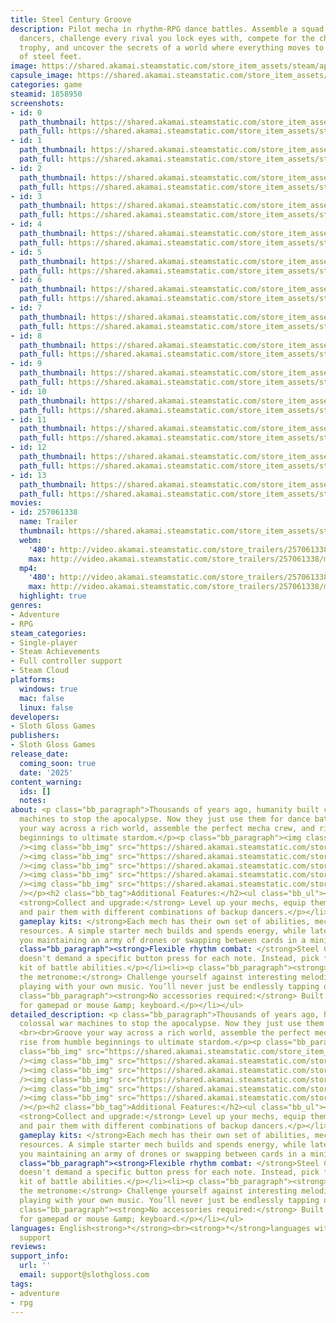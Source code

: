 ```yaml
---
title: Steel Century Groove
description: Pilot mecha in rhythm-RPG dance battles. Assemble a squad of colossal
  dancers, challenge every rival you lock eyes with, compete for the championship
  trophy, and uncover the secrets of a world where everything moves to the drumbeat
  of steel feet.
image: https://shared.akamai.steamstatic.com/store_item_assets/steam/apps/1858950/header.jpg?t=1732045564
capsule_image: https://shared.akamai.steamstatic.com/store_item_assets/steam/apps/1858950/df3dcbdf76a6c4c148bf6d5ef6f2bcc588caaaa2/capsule_231x87.jpg?t=1732045564
categories: game
steamid: 1858950
screenshots:
- id: 0
  path_thumbnail: https://shared.akamai.steamstatic.com/store_item_assets/steam/apps/1858950/ss_6d8a8df0d84ded5fde9f6f37ecfd572cf19fb801.600x338.jpg?t=1732045564
  path_full: https://shared.akamai.steamstatic.com/store_item_assets/steam/apps/1858950/ss_6d8a8df0d84ded5fde9f6f37ecfd572cf19fb801.1920x1080.jpg?t=1732045564
- id: 1
  path_thumbnail: https://shared.akamai.steamstatic.com/store_item_assets/steam/apps/1858950/ss_6295227a6287fbaf72fe9f58fed293dc81a31b7f.600x338.jpg?t=1732045564
  path_full: https://shared.akamai.steamstatic.com/store_item_assets/steam/apps/1858950/ss_6295227a6287fbaf72fe9f58fed293dc81a31b7f.1920x1080.jpg?t=1732045564
- id: 2
  path_thumbnail: https://shared.akamai.steamstatic.com/store_item_assets/steam/apps/1858950/ss_4a410c5aa7a90409f12470c9bc225b4f72867fd8.600x338.jpg?t=1732045564
  path_full: https://shared.akamai.steamstatic.com/store_item_assets/steam/apps/1858950/ss_4a410c5aa7a90409f12470c9bc225b4f72867fd8.1920x1080.jpg?t=1732045564
- id: 3
  path_thumbnail: https://shared.akamai.steamstatic.com/store_item_assets/steam/apps/1858950/ss_8ccb3f68d6b4e08fce90b7fb7c4c772965ba69db.600x338.jpg?t=1732045564
  path_full: https://shared.akamai.steamstatic.com/store_item_assets/steam/apps/1858950/ss_8ccb3f68d6b4e08fce90b7fb7c4c772965ba69db.1920x1080.jpg?t=1732045564
- id: 4
  path_thumbnail: https://shared.akamai.steamstatic.com/store_item_assets/steam/apps/1858950/ss_97ddb6eb813732109064efbe50fcd9c53a7767f9.600x338.jpg?t=1732045564
  path_full: https://shared.akamai.steamstatic.com/store_item_assets/steam/apps/1858950/ss_97ddb6eb813732109064efbe50fcd9c53a7767f9.1920x1080.jpg?t=1732045564
- id: 5
  path_thumbnail: https://shared.akamai.steamstatic.com/store_item_assets/steam/apps/1858950/ss_7124c7c85ad7d4253999b38e37f9eefb8341d764.600x338.jpg?t=1732045564
  path_full: https://shared.akamai.steamstatic.com/store_item_assets/steam/apps/1858950/ss_7124c7c85ad7d4253999b38e37f9eefb8341d764.1920x1080.jpg?t=1732045564
- id: 6
  path_thumbnail: https://shared.akamai.steamstatic.com/store_item_assets/steam/apps/1858950/ss_c6ad7ce32746ad6c50906dfc5a1512f283ab2e3b.600x338.jpg?t=1732045564
  path_full: https://shared.akamai.steamstatic.com/store_item_assets/steam/apps/1858950/ss_c6ad7ce32746ad6c50906dfc5a1512f283ab2e3b.1920x1080.jpg?t=1732045564
- id: 7
  path_thumbnail: https://shared.akamai.steamstatic.com/store_item_assets/steam/apps/1858950/ss_4dc19daa113877a972de71fb140629402ca38c00.600x338.jpg?t=1732045564
  path_full: https://shared.akamai.steamstatic.com/store_item_assets/steam/apps/1858950/ss_4dc19daa113877a972de71fb140629402ca38c00.1920x1080.jpg?t=1732045564
- id: 8
  path_thumbnail: https://shared.akamai.steamstatic.com/store_item_assets/steam/apps/1858950/ss_5b35874c47595f297f0c6c417ecce7aaa0a8be07.600x338.jpg?t=1732045564
  path_full: https://shared.akamai.steamstatic.com/store_item_assets/steam/apps/1858950/ss_5b35874c47595f297f0c6c417ecce7aaa0a8be07.1920x1080.jpg?t=1732045564
- id: 9
  path_thumbnail: https://shared.akamai.steamstatic.com/store_item_assets/steam/apps/1858950/ss_6daa7e092c1897376879a2566b45dc9e2d24c3d9.600x338.jpg?t=1732045564
  path_full: https://shared.akamai.steamstatic.com/store_item_assets/steam/apps/1858950/ss_6daa7e092c1897376879a2566b45dc9e2d24c3d9.1920x1080.jpg?t=1732045564
- id: 10
  path_thumbnail: https://shared.akamai.steamstatic.com/store_item_assets/steam/apps/1858950/ss_5dd3b5874817b6b9c873da05d9d70515a85e2060.600x338.jpg?t=1732045564
  path_full: https://shared.akamai.steamstatic.com/store_item_assets/steam/apps/1858950/ss_5dd3b5874817b6b9c873da05d9d70515a85e2060.1920x1080.jpg?t=1732045564
- id: 11
  path_thumbnail: https://shared.akamai.steamstatic.com/store_item_assets/steam/apps/1858950/ss_448dc53f35e95933c76ae1a8153b9d3f46fc645e.600x338.jpg?t=1732045564
  path_full: https://shared.akamai.steamstatic.com/store_item_assets/steam/apps/1858950/ss_448dc53f35e95933c76ae1a8153b9d3f46fc645e.1920x1080.jpg?t=1732045564
- id: 12
  path_thumbnail: https://shared.akamai.steamstatic.com/store_item_assets/steam/apps/1858950/ss_33db6f6fbd93460e039557fd6151213d1c7dde78.600x338.jpg?t=1732045564
  path_full: https://shared.akamai.steamstatic.com/store_item_assets/steam/apps/1858950/ss_33db6f6fbd93460e039557fd6151213d1c7dde78.1920x1080.jpg?t=1732045564
- id: 13
  path_thumbnail: https://shared.akamai.steamstatic.com/store_item_assets/steam/apps/1858950/ss_6b08fa881dbdf97aea680c16a1b77c253399f5aa.600x338.jpg?t=1732045564
  path_full: https://shared.akamai.steamstatic.com/store_item_assets/steam/apps/1858950/ss_6b08fa881dbdf97aea680c16a1b77c253399f5aa.1920x1080.jpg?t=1732045564
movies:
- id: 257061338
  name: Trailer
  thumbnail: https://shared.akamai.steamstatic.com/store_item_assets/steam/apps/257061338/ad95f9c0cd87562c7d784a72588069aa4985a436/movie_600x337.jpg?t=1731990076
  webm:
    '480': http://video.akamai.steamstatic.com/store_trailers/257061338/movie480_vp9.webm?t=1731990076
    max: http://video.akamai.steamstatic.com/store_trailers/257061338/movie_max_vp9.webm?t=1731990076
  mp4:
    '480': http://video.akamai.steamstatic.com/store_trailers/257061338/movie480.mp4?t=1731990076
    max: http://video.akamai.steamstatic.com/store_trailers/257061338/movie_max.mp4?t=1731990076
  highlight: true
genres:
- Adventure
- RPG
steam_categories:
- Single-player
- Steam Achievements
- Full controller support
- Steam Cloud
platforms:
  windows: true
  mac: false
  linux: false
developers:
- Sloth Gloss Games
publishers:
- Sloth Gloss Games
release_date:
  coming_soon: true
  date: '2025'
content_warning:
  ids: []
  notes:
about: <p class="bb_paragraph">Thousands of years ago, humanity built colossal war
  machines to stop the apocalypse. Now they just use them for dance battles. <br><br>Groove
  your way across a rich world, assemble the perfect mecha crew, and rise from humble
  beginnings to ultimate stardom.</p><p class="bb_paragraph"><img class="bb_img" src="https://shared.akamai.steamstatic.com/store_item_assets/steam/apps/1858950/extras/StorePageGif_VS.gif?t=1732045564"
  /><img class="bb_img" src="https://shared.akamai.steamstatic.com/store_item_assets/steam/apps/1858950/extras/StorePageGif_1c.gif?t=1732045564"
  /><img class="bb_img" src="https://shared.akamai.steamstatic.com/store_item_assets/steam/apps/1858950/extras/StorePageGif_2e.gif?t=1732045564"
  /><img class="bb_img" src="https://shared.akamai.steamstatic.com/store_item_assets/steam/apps/1858950/extras/StorePageGif_3c.gif?t=1732045564"
  /><img class="bb_img" src="https://shared.akamai.steamstatic.com/store_item_assets/steam/apps/1858950/extras/StorePageGif_4b.gif?t=1732045564"
  /><img class="bb_img" src="https://shared.akamai.steamstatic.com/store_item_assets/steam/apps/1858950/extras/StorePageGif_5.gif?t=1732045564"
  /></p><h2 class="bb_tag">Additional Features:</h2><ul class="bb_ul"><li><p class="bb_paragraph">
  <strong>Collect and upgrade:</strong> Level up your mechs, equip them with mods,
  and pair them with different combinations of backup dancers.</p></li><li><p class="bb_paragraph"><strong>Unique
  gameplay kits: </strong>Each mech has their own set of abilities, mechanics, and
  resources. A simple starter mech builds and spends energy, while later mechs have
  you maintaining an army of drones or swapping between cards in a mini deck builder.</p></li><li><p
  class="bb_paragraph"><strong>Flexible rhythm combat: </strong>Steel Century Groove
  doesn't demand a specific button press for each note. Instead, pick from your mech's
  kit of battle abilities.</p></li><li><p class="bb_paragraph"><strong>No playing
  the metronome:</strong> Challenge yourself against interesting melodies, even when
  playing with your own music. You’ll never just be endlessly tapping out the beat.</p></li><li><p
  class="bb_paragraph"><strong>No accessories required:</strong> Built from the start
  for gamepad or mouse &amp; keyboard.</p></li></ul>
detailed_description: <p class="bb_paragraph">Thousands of years ago, humanity built
  colossal war machines to stop the apocalypse. Now they just use them for dance battles.
  <br><br>Groove your way across a rich world, assemble the perfect mecha crew, and
  rise from humble beginnings to ultimate stardom.</p><p class="bb_paragraph"><img
  class="bb_img" src="https://shared.akamai.steamstatic.com/store_item_assets/steam/apps/1858950/extras/StorePageGif_VS.gif?t=1732045564"
  /><img class="bb_img" src="https://shared.akamai.steamstatic.com/store_item_assets/steam/apps/1858950/extras/StorePageGif_1c.gif?t=1732045564"
  /><img class="bb_img" src="https://shared.akamai.steamstatic.com/store_item_assets/steam/apps/1858950/extras/StorePageGif_2e.gif?t=1732045564"
  /><img class="bb_img" src="https://shared.akamai.steamstatic.com/store_item_assets/steam/apps/1858950/extras/StorePageGif_3c.gif?t=1732045564"
  /><img class="bb_img" src="https://shared.akamai.steamstatic.com/store_item_assets/steam/apps/1858950/extras/StorePageGif_4b.gif?t=1732045564"
  /><img class="bb_img" src="https://shared.akamai.steamstatic.com/store_item_assets/steam/apps/1858950/extras/StorePageGif_5.gif?t=1732045564"
  /></p><h2 class="bb_tag">Additional Features:</h2><ul class="bb_ul"><li><p class="bb_paragraph">
  <strong>Collect and upgrade:</strong> Level up your mechs, equip them with mods,
  and pair them with different combinations of backup dancers.</p></li><li><p class="bb_paragraph"><strong>Unique
  gameplay kits: </strong>Each mech has their own set of abilities, mechanics, and
  resources. A simple starter mech builds and spends energy, while later mechs have
  you maintaining an army of drones or swapping between cards in a mini deck builder.</p></li><li><p
  class="bb_paragraph"><strong>Flexible rhythm combat: </strong>Steel Century Groove
  doesn't demand a specific button press for each note. Instead, pick from your mech's
  kit of battle abilities.</p></li><li><p class="bb_paragraph"><strong>No playing
  the metronome:</strong> Challenge yourself against interesting melodies, even when
  playing with your own music. You’ll never just be endlessly tapping out the beat.</p></li><li><p
  class="bb_paragraph"><strong>No accessories required:</strong> Built from the start
  for gamepad or mouse &amp; keyboard.</p></li></ul>
languages: English<strong>*</strong><br><strong>*</strong>languages with full audio
  support
reviews:
support_info:
  url: ''
  email: support@slothgloss.com
tags:
- adventure
- rpg
---
```


